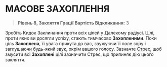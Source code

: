 ﻿# МАСОВЕ ЗАХОПЛЕННЯ

> **Рівень 8, Закляття Грації**
> **Вартість Відкликання:** 3

Зробіть Кидок Заклинання проти всіх цілей у Далекому радіусі. Цілі, проти яких ви досягли успіху, стають тимчасово **Захопленими**. Поки ціль **Захоплена**, її увага прикута до вас, звужуючи її поле зору і заглушаючи будь-який звук, окрім вашого голосу. Зазначте Стрес, щоб змусити всі **Захоплені** цілі зазначити Стрес, що припиняє дію цього закляття.